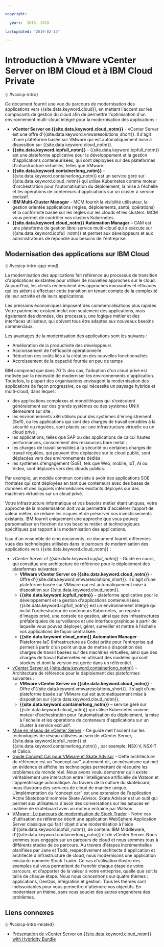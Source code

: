 ```yaml
---

copyright:

  years:  2016, 2019

lastupdated: "2019-02-15"

---
```


# Introduction à VMware vCenter Server on IBM Cloud et à IBM Cloud Private
{: #vcsicp-intro}

Ce document fournit une vue du parcours de modernisation des applications vers {{site.data.keyword.cloud}}, en mettant l'accent sur les composants de gestion du cloud afin de permettre l'optimisation d'un environnement multi-cloud intégré pour la modernisation des applications :

- **vCenter Server on {{site.data.keyword.cloud_notm}}** - vCenter Server est une offre d'{{site.data.keyword.vmwaresolutions_short}}. Il s'agit d'une plateforme basée sur VMware qui est automatiquement mise à disposition sur {{site.data.keyword.cloud_notm}}.
- **{{site.data.keyword.icpfull_notm}}** - {{site.data.keyword.icpfull_notm}} est une plateforme applicative pour le développement et la gestion d'applications conteneurisées, qui sont déployées sur des plateformes d'infrastructure virtuelles, telles que VMware.
- **{{site.data.keyword.containerlong_notm}}** - {{site.data.keyword.containerlong_notm}} est un service géré sur {{site.data.keyword.cloud_notm}} qui utilise Kubernetes comme moteur d'orchestration pour l'automatisation du déploiement, la mise à l'échelle et les opérations de conteneurs d'applications sur un cluster à service exclusif.
- **IBM Multi-Cluster Manager** – MCM fournit la visibilité utilisateur, la gestion orientée applications (règles, déploiements, santé, opérations) et la conformité basée sur les règles sur les clouds et les clusters. MCM vous permet de contrôler vos clusters Kubernetes.
- **{{site.data.keyword.cloud_notm}} Automation Manager** – CAM est une plateforme de gestion libre-service multi-cloud qui s'exécute sur {{site.data.keyword.icpfull_notm}} et permet aux développeurs et aux administrateurs de répondre aux besoins de l'entreprise.

## Modernisation des applications sur IBM Cloud
{: #vcsicp-intro-app-mod}

La modernisation des applications fait référence au processus de transition d'applications existantes pour utiliser de nouvelles approches sur le cloud. Aujourd'hui, les clients recherchent des approches innovantes et efficaces qui les aident à effectuer cette transition en tenant compte de la complexité de leur activité et de leurs applications.

Les pressions économiques imposent des commercialisations plus rapides. Votre patrimoine existant inclut non seulement des applications, mais également des données, des processus, une logique métier et des interfaces utilisateur, qui doivent tous être adaptés aux nouveaux besoins commerciaux.

Les avantages de la modernisation des applications sont les suivants :

- Amélioration de la productivité des développeurs
- Accroissement de l'efficacité opérationnelle
- Réduction des coûts liés à la création des nouvelles fonctionnalités
- Accroissement de la capacité fournie en peu de temps

IBM comprend que dans 70 % des cas, l'adoption d'un cloud privé est motivée par la nécessité de moderniser les environnements d'application. Toutefois, la plupart des organisations envisagent la modernisation des applications de façon progressive, ce qui nécessite un paysage hybride et multi-cloud, dans lequel :

- des applications complexes et monolithiques qui s'exécutent généralement sur des grands systèmes ou des systèmes UNIX demeurent sur site ;
- les environnements x86 utilisés pour des systèmes d'enregistrement (SoR), ou les applications qui sont des charges de travail sensibles à la sécurité ou régulées, sont placés sur une infrastructure virtuelle ou un cloud privé ;
- les applications, telles que SAP ou des applications de calcul hautes performances, consomment des ressources bare metal ;
- les charges de travail sensibles à la sécurité ou certaines charges de travail régulées, qui peuvent être déplacées sur le cloud public, sont déplacées vers des environnements dédiés ;
- les systèmes d'engagement (SoE), tels que Web, mobile, IoT, AI ou Video, sont déplacés vers des clouds publics.

Par exemple, un modèle commun consiste à avoir des applications SOE frontales qui sont déployées en tant que conteneurs avec des bases de données et des logiciels intermédiaires existants déployés sur des machines virtuelles sur un cloud privé.

Votre infrastructure informatique et vos besoins métier étant uniques, votre approche de la modernisation doit vous permettre d'accélérer l'apport de valeur métier, de réduire les risques et de préserver vos investissements existants. IBM fournit uniquement une approche que vous pouvez personnaliser en fonction de vos besoins métier et technologiques spécifiques par rapport à la modernisation des applications.

Issu d'un ensemble de cinq documents, ce document fournit différentes vues des technologies utilisées dans le parcours de modernisation des applications vers {{site.data.keyword.cloud_notm}} :

* _vCenter Server et {{site.data.keyword.icpfull_notm}}_ - Guide en cours, qui constitue une architecture de référence pour le déploiement des plateformes suivantes :
  - **VMware vCenter Server on {{site.data.keyword.cloud_notm}}** - Offre d'{{site.data.keyword.vmwaresolutions_short}}. Il s'agit d'une plateforme basée sur VMware qui est automatiquement mise à disposition sur {{site.data.keyword.cloud_notm}}.
  - **{{site.data.keyword.icpfull_notm}}** – plateforme applicative pour le développement et la gestion d'applications conteneurisées. {{site.data.keyword.icpfull_notm}} est un environnement intégré qui inclut l'orchestrateur de conteneurs Kubernetes, un registre d'images privé, une console de gestion, ainsi que des infrastructures préfabriquées de surveillance et une interface graphique à partir de laquelle vous pouvez déployer, gérer, surveiller et mettre à l'échelle vos applications de façon centralisée.
  - **{{site.data.keyword.cloud_notm}} Automation Manager** – Plateforme IaC (Infrastructure as Code) prête pour l'entreprise qui permet à partir d'un point unique de mettre à disposition des charges de travail basées sur des machines virtuelles, ainsi que des charges de travail Kubernetes en utilisant des modèles qui sont stockés et dont la version est gérée dans un référentiel.
* [vCenter Server et {{site.data.keyword.containerlong_notm}}](/docs/services/vmwaresolutions/archiref/vcsiks?topic=vmware-solutions-vcsiks-intro) - Architecture de référence pour le déploiement des plateformes suivantes :
  - **VMware vCenter Server on {{site.data.keyword.cloud_notm}}** - Offre d'{{site.data.keyword.vmwaresolutions_short}}. Il s'agit d'une plateforme basée sur VMware qui est automatiquement mise à disposition sur {{site.data.keyword.cloud_notm}}.
  - **{{site.data.keyword.containerlong_notm}}** – service géré sur {{site.data.keyword.cloud_notm}} qui utilise Kubernetes comme moteur d'orchestration pour l'automatisation du déploiement, la mise à l'échelle et les opérations de conteneurs d'applications sur un cluster à service exclusif.
* [Mise en réseau de vCenter Server](/docs/services/vmwaresolutions/archiref/vcsnsxt?topic=vmware-solutions-vcsnsxt-intro) - Ce guide met l'accent sur les technologies de réseau utilisées au sein de vCenter Server, {{site.data.keyword.icpfull_notm}} et {{site.data.keyword.containerlong_notm}} , par exemple, NSX-V, NSX-T et Calico.
* [Guide Concept Car pour VMware et Skate Advisor](/docs/services/vmwaresolutions/archiref/vcscar?topic=vmware-solutions-vcscar-intro) - Cette architecture de référence est un “concept car”, autrement dit, un mécanisme qui met en évidence et affiche les technologies permettant de résoudre les problèmes du monde réel. Nous avons voulu démontrer qu'il existe véritablement une interaction entre l'intelligence artificielle de Watson et l'apprentissage automatique. Au travers de la culture du skateboard, nous illustrons des services de cloud de manière unique. L'implémentation du “concept car” est une extension de l'application Acme Skateboard nommée Skate Advisor. Skate Advisor est un outil qui permet aux utilisateurs d'avoir des conversations sur les astuces en matière de skateboard avec un moteur entraîné par Watson.
* [VMware : Le parcours de modernisation de Stock Trader](/docs/services/vmwaresolutions/archiref/vcscontent?topic=vmware-solutions-vcscontent-modjourney) - Notre cas d'utilisation de référence décrit une application WebSphere Application Server classique qui fait l'objet d'une modernisation à l'aide d'{{site.data.keyword.icpfull_notm}}, de contenu IBM Middleware, d'{{site.data.keyword.containerlong_notm}} et de vCenter Server. Nous sommes tous engagés sur un parcours de cloud et nous sommes tous à différents stades de ce parcours. Au travers d'étapes incrémentielles planifiées par Jane et Todd, respectivement architecte d'application et architecte d'infrastructure de cloud, nous modernisons une application existante nommée Stock Trader. Ce cas d'utilisation illustre des exemples qui vous permettent de franchir chaque étape de votre parcours, et d'apporter de la valeur à votre entreprise, quelle que soit la taille de chaque étape. Nous nous concentrons sur quatre thèmes : applications, DevOps, intégration et gestion. Tous les thèmes sont indissociables pour vous permettre d'atteindre vos objectifs. En moderniser un thème, sans vous soucier des autres engendrera des problèmes.

## Liens connexes
{: #vcsicp-intro-related}

* [Présentation de vCenter Server on {{site.data.keyword.cloud_notm}} with Hybridity Bundle](/docs/services/vmwaresolutions/archiref/vcs?topic=vmware-solutions-vcs-hybridity-intro)
